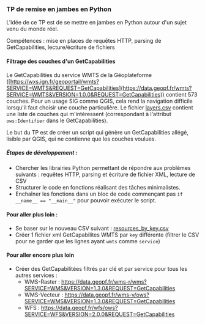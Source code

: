 ### TP de remise en jambes en Python

L'idée de ce TP est de se mettre en jambes en Python autour d'un sujet venu du monde réel.

Compétences : mise en places de requêtes HTTP, parsing de GetCapabilities, lecture/écriture de fichiers

#### Filtrage des couches d'un GetCapabilities
Le GetCapabilities du service WMTS de la Géoplateforme ([https://wxs.ign.fr/geoportail/wmts?SERVICE=WMTS&REQUEST=GetCapabilities](https://data.geopf.fr/wmts?SERVICE=WMTS&VERSION=1.0.0&REQUEST=GetCapabilities)) contient 573 couches. Pour un usage SIG comme QGIS, cela rend la navigation difficile lorsqu'il faut choisir une couche particulière. Le fichier [layers.csv](layers.csv) contient une liste de couches qui m'intéressent (correspondant à l'attribut `ows:Identifier` dans le GetCapabilities).

Le but du TP est de créer un script qui génère un GetCapabilities allégé, lisible par QGIS, qui ne contienne que les couches voulues.

##### Étapes de développement :
- Chercher les librairies Python permettant de répondre aux problèmes suivants : requêtes HTTP, parsing et écriture de fichier XML, lecture de CSV
- Structurer le code en fonctions réalisant des tâches minimalistes.
- Enchaîner les fonctions dans un bloc de code commençant pas `if __name__ == "__main__"` pour pouvoir exécuter le script.

#### Pour aller plus loin :
- Se baser sur le nouveau CSV suivant : [resources_by_key.csv](resources_by_key.csv)
- Créer 1 fichier xml GetCapabilites WMTS par `key` différente (filtrer le CSV pour ne garder que les lignes ayant `wmts` comme `service`)

#### Pour aller encore plus loin
- Créer des GetCapabilitées filtrés par clé et par service pour tous les autres services :
  - WMS-Raster : https://data.geopf.fr/wms-r/wms?SERVICE=WMS&VERSION=1.3.0&REQUEST=GetCapabilities
  - WMS-Vecteur : https://data.geopf.fr/wms-v/ows?SERVICE=WMS&VERSION=1.3.0&REQUEST=GetCapabilities
  - WFS : https://data.geopf.fr/wfs/ows?SERVICE=WFS&VERSION=2.0.0&REQUEST=GetCapabilities

